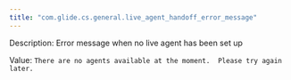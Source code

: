 ```yaml
---
title: "com.glide.cs.general.live_agent_handoff_error_message"
---
```


Description: Error message when no live agent has been set up

Value: `There are no agents available at the moment.  Please try again later.`